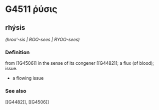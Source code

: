 # G4511 ῥύσις

## rhýsis

_(hroo'-sis | ROO-sees | RYOO-sees)_

### Definition

from [[G4506]] in the sense of its congener [[G4482]]; a flux (of blood); issue.

- a flowing issue

### See also

[[G4482]], [[G4506]]

